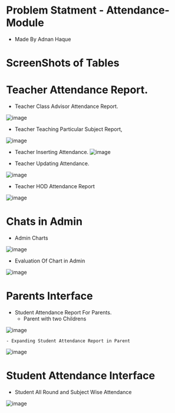 # Problem Statment - Attendance-Module

- Made By Adnan Haque

# ScreenShots of Tables
# Teacher Attendance Report.
 
 - Teacher Class Advisor Attendance Report.
  
  ![image](https://user-images.githubusercontent.com/79236923/125632579-3488319c-0286-4b9a-85b0-582960e5e24b.png)
 
 - Teacher Teaching Particular Subject Report,
  
  ![image](https://user-images.githubusercontent.com/79236923/125631796-fe738f77-27be-4d1a-8f10-d1879d8b5d17.png)
  
 - Teacher Inserting Attendance.
 ![image](https://user-images.githubusercontent.com/79236923/125634385-ac285b2a-56ea-418d-a1c9-0184bc7fa1a3.png)
 
 - Teacher Updating Attendance.
  
  ![image](https://user-images.githubusercontent.com/79236923/125632963-d0a98e31-3555-49a2-879a-22df8c07b099.png)
  
 - Teacher HOD Attendance Report
  
  ![image](https://user-images.githubusercontent.com/79236923/125633287-d986a44b-499b-4199-879a-f73912277c8f.png)

# Chats in Admin 
 - Admin Charts 
 
  ![image](https://user-images.githubusercontent.com/79236923/125631996-c74fd406-6145-4f13-b87b-e2fa57352517.png)
 
 - Evaluation Of Chart in Admin
 
  ![image](https://user-images.githubusercontent.com/79236923/125632042-442ff9cd-0abf-42c4-a768-88509f22724b.png)
   
# Parents Interface
 
 - Student Attendance Report For Parents.
    - Parent with two Childrens
      
  ![image](https://user-images.githubusercontent.com/79236923/125633595-3f4100f0-48e6-48af-9184-5f944f8ff373.png)
    
    - Expanding Student Attendance Report in Parent

  ![image](https://user-images.githubusercontent.com/79236923/125633712-bfb461fb-ec6c-4acf-8d16-1861fee58ad8.png)

# Student Attendance Interface 
 
 - Student All Round and Subject Wise Attendance
  
  ![image](https://user-images.githubusercontent.com/79236923/125634028-4c638ea1-259f-470c-beb9-369a6685cc8b.png)
